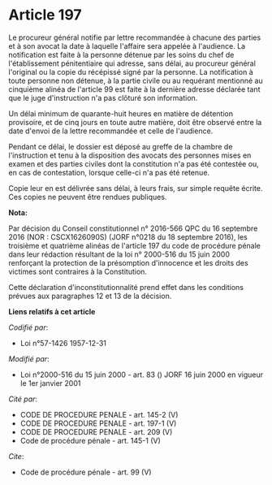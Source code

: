 # Article 197

Le procureur général notifie par lettre recommandée à chacune des parties et à son avocat la date à laquelle l'affaire sera
appelée à l'audience. La notification est faite à la personne détenue par les soins du chef de l'établissement pénitentiaire
qui adresse, sans délai, au procureur général l'original ou la copie du récépissé signé par la personne. La notification à
toute personne non détenue, à la partie civile ou au requérant mentionné au cinquième alinéa de l'article 99 est faite à la
dernière adresse déclarée tant que le juge d'instruction n'a pas clôturé son information. 

Un délai minimum de quarante-huit heures en matière de détention provisoire, et de cinq jours en toute autre matière, doit
être observé entre la date d'envoi de la lettre recommandée et celle de l'audience. 

Pendant ce délai, le dossier est déposé au greffe de la chambre de l'instruction et tenu à la disposition des avocats des
personnes mises en examen et des parties civiles dont la constitution n'a pas été contestée ou, en cas de contestation,
lorsque celle-ci n'a pas été retenue. 

Copie leur en est délivrée sans délai, à leurs frais, sur simple requête écrite. Ces copies ne peuvent être rendues
publiques.

**Nota:**

Par décision du Conseil constitutionnel n° 2016-566 QPC du 16 septembre 2016 (NOR : CSCX1626090S) (JORF n°0218 du 18
septembre 2016), les troisième et quatrième alinéas de l'article 197 du code de procédure pénale dans leur rédaction
résultant de la loi n° 2000-516 du 15 juin 2000 renforçant la protection de la présomption d'innocence et les droits des
victimes sont contraires à la Constitution.

Cette déclaration d'inconstitutionnalité prend effet dans les conditions prévues aux paragraphes 12 et 13 de la décision.

**Liens relatifs à cet article**

_Codifié par_:

  - Loi n°57-1426 1957-12-31

_Modifié par_:

  - Loi n°2000-516 du 15 juin 2000 - art. 83 () JORF 16 juin 2000 en vigueur le 1er janvier 2001

_Cité par_:

  - CODE DE PROCEDURE PENALE - art. 145-2 (V)
  - CODE DE PROCEDURE PENALE - art. 197-1 (V)
  - CODE DE PROCEDURE PENALE - art. 209 (V)
  - Code de procédure pénale - art. 145-1 (V)

_Cite_:

  - Code de procédure pénale - art. 99 (V)
